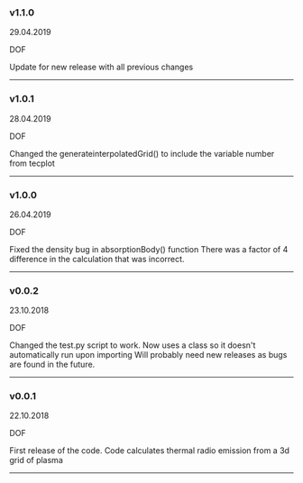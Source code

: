 ### v1.1.0
29.04.2019

DOF

Update for new release with all previous changes

----------------------------------

### v1.0.1
28.04.2019

DOF

Changed the generateinterpolatedGrid() to include the variable number from tecplot

---------------------------------------

### v1.0.0
26.04.2019

DOF

Fixed the density bug in absorptionBody() function 
There was a factor of 4 difference in the calculation that was incorrect.

---------------------------------------

### v0.0.2 
23.10.2018

DOF

Changed the test.py script to work. 
Now uses a class so it doesn't automatically run upon importing
Will probably need new releases as bugs are found in the future.

---------------------------------------

### v0.0.1
22.10.2018

DOF

First release of the code.
Code calculates thermal radio emission from a 3d grid of plasma

---------------------------------------
